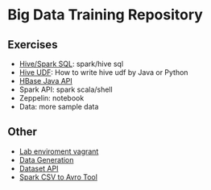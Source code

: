 # Big Data Training Repository

## Exercises
* [Hive/Spark SQL](https://github.com/datafibers/big_data_training/tree/master/hive): spark/hive sql
* [Hive UDF](https://github.com/datafibers/hiveudf): How to write hive udf by Java or Python
* [HBase Java API](https://github.com/datafibers/hbase_java_api)
* Spark API: spark scala/shell
* Zeppelin: notebook
* Data: more sample data

## Other
* [Lab enviroment vagrant](https://github.com/datafibers/lab_env)
* [Data Generation](http://www.mockaroo.com/)
* [Dataset API](https://spark.apache.org/docs/latest/api/scala/index.html#org.apache.spark.sql.Dataset)
* [Spark CSV to Avro Tool](https://github.com/datafibers/spark_avro)
